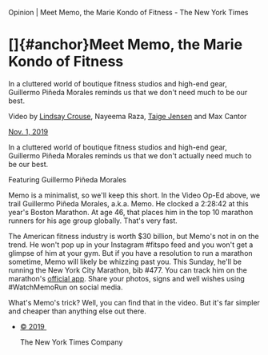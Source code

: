 Opinion \| Meet Memo, the Marie Kondo of Fitness - The New York Times

[]{#anchor}Meet Memo, the Marie Kondo of Fitness
================================================

In a cluttered world of boutique fitness studios and high-end gear,
Guillermo Piñeda Morales reminds us that we don't need much to be our
best.

Video by [Lindsay Crouse](https://www.nytimes.com/by/lindsay-crouse),
Nayeema Raza, [Taige Jensen](https://www.nytimes.com/by/taige-jensen)
and Max Cantor

[Nov. 1, 2019](https://www.nytimes.com/2019/11/01/opinion/memo-nyc-marathon.html)

In a cluttered world of boutique fitness studios and high-end gear,
Guillermo Piñeda Morales reminds us that we don't actually need much to
be our best.

Featuring Guillermo Piñeda Morales

Memo is a minimalist, so we'll keep this short. In the Video Op-Ed
above, we trail Guillermo Piñeda Morales, a.k.a. Memo. He clocked a
2:28:42 at this year's Boston Marathon. At age 46, that places him in
the top 10 marathon runners for his age group globally. That's very
fast.

The American fitness industry is worth \$30 billion, but Memo's not in
on the trend. He won't pop up in your Instagram \#fitspo feed and you
won't get a glimpse of him at your gym. But if you have a resolution to
run a marathon sometime, Memo will likely be whizzing past you. This
Sunday, he'll be running the New York City Marathon, bib \#477. You can
track him on the marathon's [official
app](https://www.nyrr.org/tcsnycmarathon/race-day/mobile-app). Share
your photos, signs and well wishes using \#WatchMemoRun on social media.

What's Memo's trick? Well, you can find that in the video. But it's far
simpler and cheaper than anything else out there.

-   [© 2019 ](https://help.nytimes.com/hc/en-us/articles/115014792127-Copyright-notice)

    The New York Times Company
